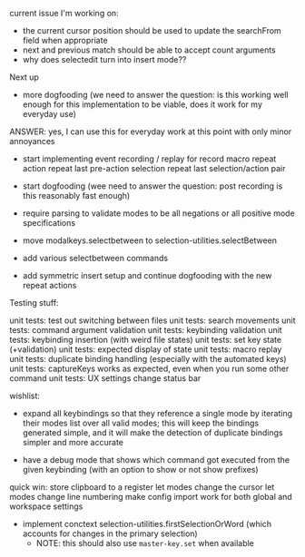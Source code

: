 current issue I'm working on:

- the current cursor position should be used to update the searchFrom
  field when appropriate
- next and previous match should be able to accept count arguments
- why does selectedit turn into insert mode??

Next up
- more dogfooding (we need to answer the question: is this working well enough for this implementation to be viable, does it work for my everyday use)

ANSWER: yes, I can use this for everyday work at this point with only minor annoyances

- start implementing event recording / replay for
    record macro
    repeat action
    repeat last pre-action selection
    repeat last selection/action pair

- start dogfooding (wee need to answer the question: post recording is this reasonably
  fast enough)

- require parsing to validate modes to be all negations or all positive mode specifications
- move modalkeys.selectbetween to selection-utilities.selectBetween
- add various selectbetween commands
- add symmetric insert setup and continue dogfooding with the new repeat actions

Testing stuff:

unit tests: test out switching between files
unit tests: search movements
unit tests: command argument validation
unit tests: keybinding validation
unit tests: keybinding insertion (with weird file states)
unit tests: set key state (+validation)
unit tests: expected display of state
unit tests: macro replay
unit tests: duplicate binding handling (especially with the automated keys)
unit tests: captureKeys works as expected, even when you run some other command
unit tests: UX settings change status bar

wishlist:

- expand all keybindings so that they reference a single mode by iterating their modes list
  over all valid modes; this will keep the bindings generated simple, and it will make the
  detection of duplicate bindings simpler and more accurate

- have a debug mode that shows which command got executed from the given keybinding (with an
  option to show or not show prefixes)

quick win: store clipboard to a register
let modes change the cursor
let modes change line numbering
make config import work for both global and workspace settings

- implement conctext selection-utilities.firstSelectionOrWord (which accounts
  for changes in the primary selection)
  - NOTE: this should also use `master-key.set` when available


